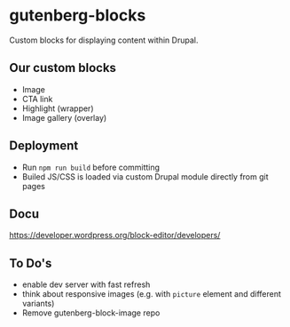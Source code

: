 # gutenberg-blocks

Custom blocks for displaying content within Drupal.

## Our custom blocks
* Image
* CTA link
* Highlight (wrapper)
* Image gallery (overlay)

## Deployment
* Run `npm run build` before committing
* Builed JS/CSS is loaded via custom Drupal module directly from git pages

## Docu

https://developer.wordpress.org/block-editor/developers/

## To Do's

* enable dev server with fast refresh
* think about responsive images (e.g. with `picture` element and different variants)
* Remove gutenberg-block-image repo
